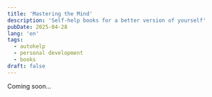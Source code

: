 ```yaml
---
title: 'Mastering the Mind'
description: 'Self-help books for a better version of yourself'
pubDate: 2025-04-28
lang: 'en'
tags: 
  - autohelp
  - personal development
  - books
draft: false
---
```


Coming soon...
